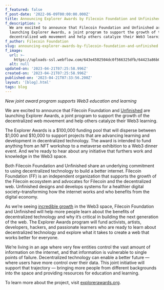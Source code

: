 ```yaml
---
f_featured: false
f_post-date: '2022-06-09T00:00:00.000Z'
title: Announcing Explorer Awards by Filecoin Foundation and Unfinished
f_description: >
  We are excited to announce that Filecoin Foundation and Unfinished are
  launching Explorer Awards, a joint program to support the growth of the
  decentralized web movement and help others catalyze their Web3 learning.
f_author: Filecoin Foundation
slug: announcing-explorer-awards-by-filecoin-foundation-and-unfinished
f_image:
  url: >-
    https://uploads-ssl.webflow.com/643e4502504dc0f566325dfb/64423a86b068b000505c2451_1-5kqdhf6ve0iu8sgizag4wg.png
  alt: null
updated-on: '2023-04-21T07:25:58.996Z'
created-on: '2023-04-21T07:25:58.996Z'
published-on: '2023-04-21T07:33:56.200Z'
layout: '[blog].html'
tags: blog
---
```


_New joint award program supports Web3 education and learning_

We are excited to announce that Filecoin Foundation and [Unfinished](https://unfinished.com/) are launching Explorer Awards, a joint program to support the growth of the decentralized web movement and help others catalyze their Web3 learning.

The Explorer Awards is a $100,000 funding pool that will disperse between $1,000 and $10,000 to support projects that are advancing learning and development in decentralized technology. The award is intended to fund anything from an NFT workshop to a metaverse exhibition to a Web3 dinner event. And we’re ready to hear about any initiative that furthers work and knowledge in the Web3 space.

Both Filecoin Foundation and Unfinished share an underlying commitment to using decentralized technology to build a better internet. Filecoin Foundation (FF) is an independent organization that supports the growth of the Filecoin ecosystem and advocates for Filecoin and the decentralized web. Unfinished designs and develops systems for a healthier digital society–transforming how the internet works and who benefits from the digital economy.

As we’re seeing [incredible growth](https://medium.com/electric-capital/electric-capital-developer-report-2021-f37874efea6d) in the Web3 space, Filecoin Foundation and Unfinished will help more people learn about the benefits of decentralized technology and why it’s critical in building the next generation of the web. The Explorer Awards program will fund activists, artists, developers, hackers, and passionate learners who are ready to learn about decentralized technology and explore what it takes to create a web that works better for everyone.

We’re living in an age where very few entities control the vast amount of information on the internet, and that information is vulnerable to single points of failure. Decentralized technology can enable a better future — where users have more control over their data. This joint initiative will support that trajectory — bringing more people from different backgrounds into the space and providing resources for education and learning.

To learn more about the project, visit [explorerawards.org](https://explorerawards.org/).
